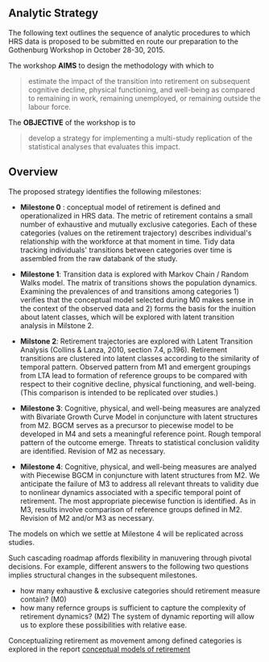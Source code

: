 Analytic Strategy
--- 

The following text outlines the sequence of analytic procedures to which HRS data is proposed to be submitted en route our preparation to the Gothenburg Workshop in October 28-30, 2015.  

The workshop **AIMS** to design the methodology with which to
> estimate the impact of the transition into retirement on subsequent cognitive decline, physical functioning, and well-being as compared to remaining in work, remaining unemployed, or remaining outside the labour force.  

The **OBJECTIVE** of the workshop is to 
> develop a strategy for implementing a multi-study replication of the statistical analyses that evaluates this impact.   


## Overview


The proposed strategy identifies the following milestones:

 - **Milestone 0** : conceptual model of retirement is defined and operationalized in HRS data. The metric of retirement contains a small number of exhaustive and mutually exclusive categories. Each of these categories (values on the retirement trajectory) describes individual's relationship with the workforce at that moment in time. Tidy data tracking individuals' transitions between categories over time is assembled from the raw databank of the study.  
 
 - **Milestone 1**: Transition data is explored with Markov Chain / Random Walks model. The matrix of transitions shows the population dynamics. Examining the prevalences of and transitions among categories 1) verifies that the conceptual model selected during M0 makes sense in the context of the observed data and 2) forms the basis for the inuition about latent classes, which will be explored with latent transition analysis in Milstone 2.
 
- **Milstone 2**: Retirement trajectories are explored with Latent Transition Analysis (Collins & Lanza, 2010, section 7.4, p.196). Retirement transitions are clustered into latent classes according to the similarity of temporal pattern. Observed pattern from M1 and emergent groupings from LTA lead to formation of reference groups to be compared with respect to their cognitive decline, physical functioning, and well-being. (This comparison is intended to be replicated over studies.)

- **Milestone 3**: Cognitive, physical, and well-being measures are analyzed with Bivariate Growth Curve Model in conjuncture with latent structures from M2. BGCM serves as a precursor to piecewise model to be developed in M4 and sets a meaningful reference point. Rough temporal pattern of the outcome emerge. Threats to statistical conclusion validity are identified. Revision of M2 as necessary. 


- **Milestone 4**: Cognitive, physical, and well-being measures are analyed with Piecewise BGCM in conjuncture with latent structures from M2. We anticipate the failure of M3 to address all relevant threats to validity due to nonlinear dynamics associated with a specific temporal point of retirement.  The most appropriate piecewise function is identified.  As in M3, results involve comparison of reference groups defined in M2. Revision of M2 and/or M3 as necessary.



The models on which we settle at Milestone 4 will be replicated across studies.  

Such cascading roadmap affords flexibility in manuvering through pivotal decisions. For example, different answers to the following two questions implies structural changes in the subsequent milestones.  
- how many exhaustive & exclusive categories should retirement measure contain? (M0)  
- how many refernce groups is sufficient to capture the complexity of retirement dynamics? (M2) 
The system of dynamic reporting will allow us to explore these possibilities with relative ease. 


Conceptualizing retirement  as movement among defined categories is explored in the report [conceptual models of retirement](../reports/conceptual_models_retirement.md)  

